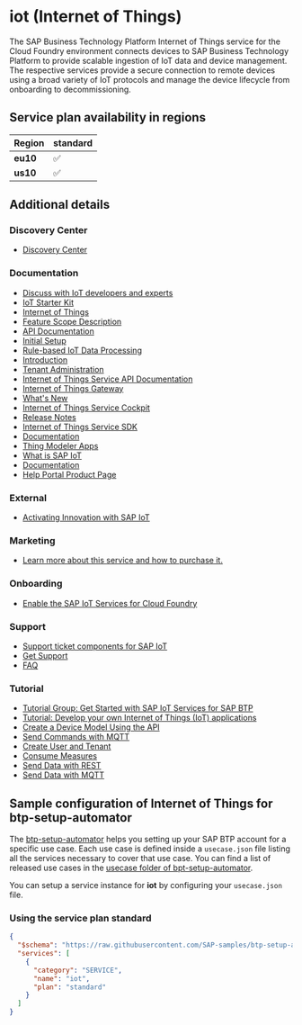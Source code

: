# iot (Internet of Things)

The SAP Business Technology Platform Internet of Things service for the Cloud Foundry environment connects devices to SAP Business Technology Platform to provide scalable ingestion of IoT data and device management. The respective services provide a secure connection to remote devices using a broad variety of IoT protocols and manage the device lifecycle from onboarding to decommissioning. 

## Service plan availability in regions

| Region | standard |
|--------|----------|
|  **eu10** | ✅ |
|  **us10** | ✅ |

## Additional details
### Discovery Center

- [Discovery Center](https://discovery-center.cloud.sap/serviceCatalog/sap-iot)

### Documentation

- [Discuss with IoT developers and experts](https://developers.sap.com/topics/iot-application-enablement.html#community)
- [IoT Starter Kit](https://github.com/SAP/iot-starterkit/tree/master/cf)
- [Internet of Things](https://www.sap.com/community/topics/internet-of-things.html)
- [Feature Scope Description](https://help.sap.com/doc/f7254d7f9e0d4dc9b54a3f5f95987a2b/latest/en-US/leonardo_iot_fsd.pdf)
- [API Documentation](https://help.sap.com/viewer/080fabc6cae6423fb45fca7752adb61e/latest/en-US)
- [Initial Setup](https://help.sap.com/viewer/195126f4601945cba0886cbbcbf3d364/latest/en-US/bfe6a46a13d14222949072bf330ff2f4.html)
- [Rule-based IoT Data Processing](https://help.sap.com/viewer/1ab61090ec4c4c779cd4360372ab95b5/latest/en-US)
- [Introduction](https://help.sap.com/viewer/2f1daa938df84fd090fa2a4da6e4bc05/Cloud/en-US)
- [Tenant Administration](https://help.sap.com/viewer/500ea53fcd9a4974a338747cebf1d350/latest/en-US)
- [Internet of Things Service API Documentation](https://help.sap.com/viewer/6040fec3f22e4f9b8bf495f3789d66b5/Cloud/en-US)
- [Internet of Things Gateway](https://help.sap.com/viewer/643f531cbf50462c8cc45139ba2dd051/Cloud/en-US)
- [What's New](https://help.sap.com/viewer/81d9f9ab5a3b430f83430c9f41aacb27/latest/en-US)
- [Internet of Things Service Cockpit](https://help.sap.com/viewer/9a8cae62b9ab4278af1f39e188b11bc7/Cloud/en-US)
- [Release Notes](https://help.sap.com/viewer/a91b9b0c730241f99b6dd32fdc310a5b/Cloud/en-US)
- [Internet of Things Service SDK](https://help.sap.com/viewer/c4945853cc164aa385973d5938b385ac/Cloud/en-US)
- [Documentation](https://help.sap.com/viewer/ccc9cfa0ae70491ab359e5a414f9a1d9/Cloud)
- [Thing Modeler Apps](https://help.sap.com/viewer/e057ad687acc4d2d8f2893609aff248b/latest/en-US)
- [What is SAP IoT](https://help.sap.com/viewer/fffd6ca18e374c2e80688dab5c31527f/latest/en-US)
- [Documentation](https://help.sap.com/docs/SAP_CP_IOT_CF)
- [Help Portal Product Page](https://help.sap.com/docs/SAP_I)

### External

- [Activating Innovation with SAP IoT](https://www.youtube.com/embed/T0y30QPe8jo)

### Marketing

- [Learn more about this service and how to purchase it.](https://cloudplatform.sap.com/capabilities/iot/iot-service.html)

### Onboarding

- [Enable the SAP IoT Services for Cloud Foundry](https://help.sap.com/viewer/c48328a1bee749da9902d52f080dba0d/Cloud/en-US)

### Support

- [Support ticket components for SAP IoT](https://help.sap.com/viewer/195126f4601945cba0886cbbcbf3d364/latest/en-US/60e9baa62230413b8870db44c741eef1.html)
- [Get Support](https://help.sap.com/viewer/5429aeb5a5dc40fab09b3ab74d0f6e45/Cloud/en-US)
- [FAQ](https://help.sap.com/viewer/91fd5e851c3549d9880f294977f098eb/Cloud/en-US)

### Tutorial

- [Tutorial Group: Get Started with SAP IoT Services for SAP BTP](https://developers.sap.com/group.iot-cf-get-started.html)
- [Tutorial: Develop your own Internet of Things (IoT) applications](https://developers.sap.com/topics/iot-application-enablement.html#tutorials)
- [Create a Device Model Using the API](https://help.sap.com/viewer/565d09b96468492aacee0f3f37282053/Cloud/en-US)
- [Send Commands with MQTT](https://help.sap.com/viewer/59a0d95c692d42f2bd149711ed22a547/Cloud/en-US)
- [Create User and Tenant](https://help.sap.com/viewer/78ac6b240a97447986e09b991d8a570a/Cloud/en-US)
- [Consume Measures](https://help.sap.com/viewer/7e269da75d024ef09bfb7a5986c47517/Cloud/en-US)
- [Send Data with REST](https://help.sap.com/viewer/d5f07bf9e1d646959a006f98d4cce321/Cloud/en-US)
- [Send Data with MQTT](https://help.sap.com/viewer/e765b2a5b99540ce84da397c20cc1993/Cloud/en-US)

## Sample configuration of **Internet of Things** for btp-setup-automator

The [btp-setup-automator](https://github.com/SAP-samples/btp-setup-automator) helps you setting up your SAP BTP account for a specific use case. Each use case is defined inside a `usecase.json` file listing all the services necessary to cover that use case. You can find a list of released use cases in the [usecase folder of bpt-setup-automator](https://github.com/SAP-samples/btp-setup-automator/tree/main/usecases).

You can setup a service instance for **iot** by configuring your `usecase.json` file.

### Using the service plan **standard**

```json
{
  "$schema": "https://raw.githubusercontent.com/SAP-samples/btp-setup-automator/main/libs/btpsa-usecase.json",
  "services": [
    {
      "category": "SERVICE",
      "name": "iot",
      "plan": "standard"
    }
  ]
}
```
